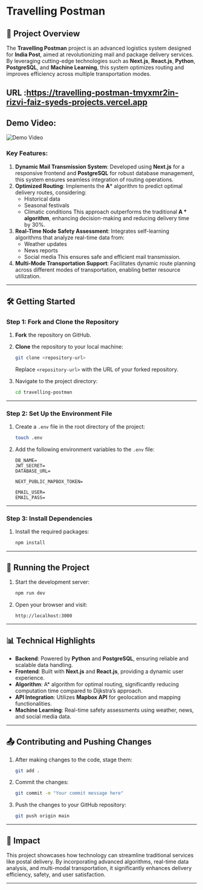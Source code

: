 
# Travelling Postman



## 📖 Project Overview

The **Travelling Postman** project is an advanced logistics system designed for **India Post**, aimed at revolutionizing mail and package delivery services. By leveraging cutting-edge technologies such as **Next.js**, **React.js**, **Python**, **PostgreSQL**, and **Machine Learning**, this system optimizes routing and improves efficiency across multiple transportation modes.

## URL :https://travelling-postman-tmyxmr2in-rizvi-faiz-syeds-projects.vercel.app

## Demo Video:
![Demo Video](/public/Recording%202024-12-16%20195437%20(1).gif)



### Key Features:
1. **Dynamic Mail Transmission System**: Developed using **Next.js** for a responsive frontend and **PostgreSQL** for robust database management, this system ensures seamless integration of routing operations.
2. **Optimized Routing**: Implements the **A*** algorithm to predict optimal delivery routes, considering:
   - Historical data
   - Seasonal festivals
   - Climatic conditions
   This approach outperforms the traditional **A * algorithm**, enhancing decision-making and reducing delivery time by 30%.
3. **Real-Time Node Safety Assessment**: Integrates self-learning algorithms that analyze real-time data from:
   - Weather updates
   - News reports
   - Social media
   This ensures safe and efficient mail transmission.
4. **Multi-Mode Transportation Support**: Facilitates dynamic route planning across different modes of transportation, enabling better resource utilization.

---

## 🛠 Getting Started

### Step 1: Fork and Clone the Repository

1. **Fork** the repository on GitHub.
2. **Clone** the repository to your local machine:
   ```bash
   git clone <repository-url>
   ```
   Replace `<repository-url>` with the URL of your forked repository.

3. Navigate to the project directory:
   ```bash
   cd travelling-postman
   ```

---

### Step 2: Set Up the Environment File

1. Create a `.env` file in the root directory of the project:
   ```bash
   touch .env
   ```

2. Add the following environment variables to the `.env` file:

   ```env
   DB_NAME=
   JWT_SECRET=
   DATABASE_URL=

   NEXT_PUBLIC_MAPBOX_TOKEN=

   EMAIL_USER=
   EMAIL_PASS=
   ```

---

### Step 3: Install Dependencies

1. Install the required packages:
   ```bash
   npm install
   ```

---

## 🚀 Running the Project

1. Start the development server:
   ```bash
   npm run dev
   ```

2. Open your browser and visit:
   ```
   http://localhost:3000
   ```

---

## 📊 Technical Highlights

- **Backend**: Powered by **Python** and **PostgreSQL**, ensuring reliable and scalable data handling.
- **Frontend**: Built with **Next.js** and **React.js**, providing a dynamic user experience.
- **Algorithm**: A* algorithm for optimal routing, significantly reducing computation time compared to Dijkstra’s approach.
- **API Integration**: Utilizes **Mapbox API** for geolocation and mapping functionalities.
- **Machine Learning**: Real-time safety assessments using weather, news, and social media data.

---

## 📤 Contributing and Pushing Changes

1. After making changes to the code, stage them:
   ```bash
   git add .
   ```

2. Commit the changes:
   ```bash
   git commit -m "Your commit message here"
   ```

3. Push the changes to your GitHub repository:
   ```bash
   git push origin main
   ```

---

## 🌟 Impact

This project showcases how technology can streamline traditional services like postal delivery. By incorporating advanced algorithms, real-time data analysis, and multi-modal transportation, it significantly enhances delivery efficiency, safety, and user satisfaction.

---

